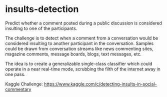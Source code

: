 # insults-detection

Predict whether a comment posted during a public discussion is considered insulting to one of the participants.

The challenge is to detect when a comment from a conversation would be considered insulting to another participant in the conversation. Samples could be drawn from conversation streams like news commenting sites, magazine comments, message boards, blogs, text messages, etc.

The idea is to create a generalizable single-class classifier which could operate in a near real-time mode, scrubbing the filth of the internet away in one pass.

Kaggle Challenge: https://www.kaggle.com/c/detecting-insults-in-social-commentary
